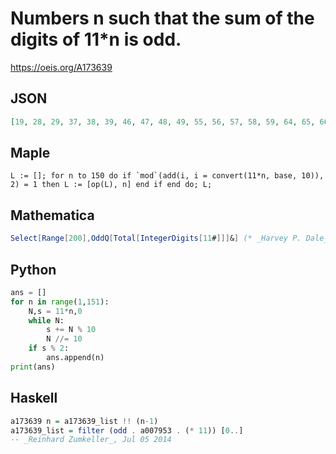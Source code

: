 # Numbers n such that the sum of the digits of 11\*n is odd\.
https://oeis.org/A173639
## JSON
```JSON
[19, 28, 29, 37, 38, 39, 46, 47, 48, 49, 55, 56, 57, 58, 59, 64, 65, 66, 67, 68, 69, 73, 74, 75, 76, 77, 78, 79, 82, 83, 84, 85, 86, 87, 88, 89, 119, 128, 129, 137, 138, 139, 146, 147, 148, 149]
```
## Maple
```Maple
L := []; for n to 150 do if `mod`(add(i, i = convert(11*n, base, 10)), 2) = 1 then L := [op(L), n] end if end do; L;
```
## Mathematica
```Mathematica
Select[Range[200],OddQ[Total[IntegerDigits[11#]]]&] (* _Harvey P. Dale_, May 28 2012 *)
```
## Python
```Python
ans = []
for n in range(1,151):
    N,s = 11*n,0
    while N:
        s += N % 10
        N //= 10
    if s % 2:
        ans.append(n)
print(ans)
```
## Haskell
```Haskell
a173639 n = a173639_list !! (n-1)
a173639_list = filter (odd . a007953 . (* 11)) [0..]
-- _Reinhard Zumkeller_, Jul 05 2014
```
